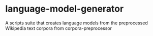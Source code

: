 # language-model-generator
A scripts suite that creates language models from the preprocessed Wikipedia text corpora from corpora-preprocessor
